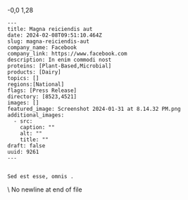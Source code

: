  -0,0 1,28 

    ---
    title: Magna reiciendis aut
    date: 2024-02-08T09:51:10.464Z
    slug: magna-reiciendis-aut
    company_name: Facebook
    company_link: https://www.facebook.com
    description: In enim commodi nost
    proteins: [Plant-Based,Microbial]
    products: [Dairy]
    topics: []
    regions:[National]
    flags: [Press Release]
    directory: [8523,4521]
    images: []
    featured_image: Screenshot 2024-01-31 at 8.14.32 PM.png
    additional_images:
      - src: 
        caption: ""
        alt: ""
        title: ""
    draft: false
    uuid: 9261
    ---
    

    Sed est esse, omnis .
    
\ No newline at end of file
